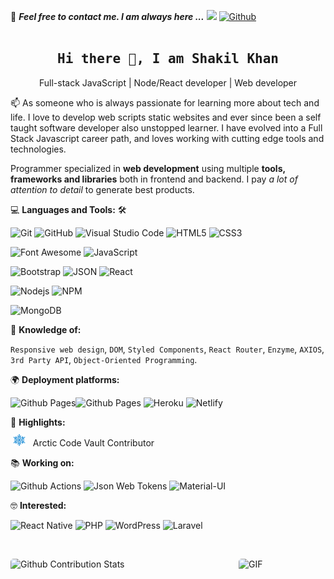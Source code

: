 <!--

## Complete list of github markdown emoji markup
https://gist.github.com/rxaviers/7360908

## technologies Icons 
https://simpleicons.org/

-->
📝 ***Feel free to contact me. I am always here ...*** <img src="https://media.giphy.com/media/WUlplcMpOCEmTGBtBW/giphy.gif" width="30">  [![Github](https://img.shields.io/github/followers/shakilkhan496?label=Follow%20Me&style=social)](https://github.com/shakilkhan496)
<br>
<br>



<h2 align='center'><samp><strong>Hi there 👋, I am Shakil Khan</strong></samp></h2>

<p align='center'> Full-stack JavaScript | Node/React developer | Web developer</p>

<p align='left'> 📫 As someone who is always passionate for learning more about tech and life. I love to develop web scripts static websites and ever since been a self taught software developer also unstopped learner. I have evolved into a Full Stack Javascript career path, and loves working with cutting edge tools and technologies.</p>

Programmer specialized in **web development** using multiple **tools, frameworks and libraries** both in frontend and backend. I pay *a lot of attention to detail* to generate best products.

💻 **Languages and Tools:** 🛠️<br>

![Git](https://img.shields.io/badge/-Git-000000?style=flat&logo=git&logoColor=F05032&labelColor=ffffff)
![GitHub](https://img.shields.io/badge/-GitHub-000000?style=flat&logo=github&logoColor=000000&labelColor=ffffff)
![Visual Studio Code](https://img.shields.io/badge/-VSCode-000000?style=flat&logo=visual-studio-code&labelColor=007ACC)
![HTML5](https://img.shields.io/badge/-HTML5-000000?style=flat&logo=html5&logoColor=ffffff&labelColor=E34F26)
![CSS3](https://img.shields.io/badge/-CSS3-000000?style=flat&logo=css3&logoColor=ffffff&labelColor=1572B6) 

![Font Awesome](https://img.shields.io/badge/-font%20awesome-000000?style=flat&logo=font-awesome&logoColor=339AF0&labelColor=ffffff)
![JavaScript](https://img.shields.io/badge/-JavaScript-000000?style=flat&logo=javascript)

![Bootstrap](https://img.shields.io/badge/-Bootstrap-000000?style=flat&logo=bootstrap&logoColor=ffffff&labelColor=563D7C)
![JSON](https://img.shields.io/badge/-JSON-000000?style=flat&logo=JSON&logoColor=000000&labelColor=ffffff)
![React](https://img.shields.io/badge/-React-000000?style=flat&logo=react)

![Nodejs](https://img.shields.io/badge/-Nodejs-000000?style=flat&logo=Node.js)
![NPM](https://img.shields.io/badge/-npm-000000?style=flat&logo=npm&labelColor=ffffff)

![MongoDB](https://img.shields.io/badge/-MongoDB-000000?style=flat&logo=mongodb&labelColor=ffffff)


🧐 **Knowledge of:**<br>

`Responsive web design`, `DOM`, `Styled Components`, `React Router`, `Enzyme`, `AXIOS`, `3rd Party API`, `Object-Oriented Programming`.


🌍 **Deployment platforms:**<br>

<img alt="Github Pages" width="20px" height="20px" src="https://techcrunch.com/wp-content/uploads/2010/07/github-logo.png" />![Github Pages](https://img.shields.io/badge/-Github%20Pages-000000?style=flat&logo=github-pages) ![Heroku](https://img.shields.io/badge/-Heroku-000000?style=flat&logo=heroku&labelColor=430098) ![Netlify](https://img.shields.io/badge/-Netlify-000000?style=flat&logo=netlify&labelColor=000000)


🚩 **Highlights:** <br>
&nbsp;<img src='https://raw.githubusercontent.com/acervenky/animated-github-badges/master/assets/acbadge.gif' style="margin-top: 10px;" width="20px" height="20px">&nbsp;&nbsp;&nbsp;<span>Arctic Code Vault Contributor</span>


📚 **Working on:** <br>

![Github Actions](https://img.shields.io/badge/-Github%20Actions-000000?style=flat&logo=github-actions&logoColor=2088FF&labelColor=ffffff)
![Json Web Tokens](https://img.shields.io/badge/-Json%20Web%20Tokens-000000?style=flat&logo=json-web-tokens&logoColor=ffffff&labelColor=000000)
![Material-UI](https://img.shields.io/badge/-Material%20UI-000000?style=flat&logo=Material%20UI&logoColor=ffffff&labelColor=0081CB)


🤓 **Interested:** <br>

![React Native](https://img.shields.io/badge/-React%20Native-000000?style=flat&logo=react&labelColor=000000)
![PHP](https://img.shields.io/badge/-PHP-000000?style=flat&logo=PHP&logoColor=5466b8&labelColor=ffffff)
![WordPress](https://img.shields.io/badge/-WordPress-000000?style=flat&logo=wordpress&labelColor=21759B)
![Laravel](https://img.shields.io/badge/-Laravel-000000?style=flat&logo=laravel&logoColor=ffffff&labelColor=FF2D20)


<!-- ✅  **GitHub Extra Pins**
<br>
[![ReadMe Card](https://github-readme-stats.vercel.app/api/pin/?username=shakilkhan496&repo=my_resume)](https://github.com/shakilkhan496/my_resume) -->


</br>
<p style="display: flex; justify-contect: space-between;">
<img style="border-radius: 5px; margin-bottom: 5px" alt="Github Contribution Stats" width="330px" height="240px" src="https://github-contribution-stats.vercel.app/api/?username=Ahmad-Sawalqeh" />
<img style="border-radius: 5px; margin: 0 0 5px 35px;" alt="GIF" width="320px" height="240px" src="https://miro.medium.com/max/875/1*Urc28sbnORGOW5oyohQ06g.gif" />
</p>

